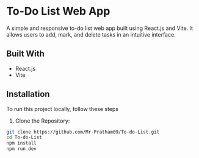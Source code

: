 # To-Do List Web App

A simple and responsive to-do list web app built using React.js and Vite. It allows users to add, mark, and delete tasks in an intuitive interface.

## Built With

- React.js
- Vite

## Installation

To run this project locally, follow these steps

1. Clone the Repository:

```bash
git clone https://github.com/Mr-Pratham09/To-do-List.git
cd To-do-List
npm install
npm run dev